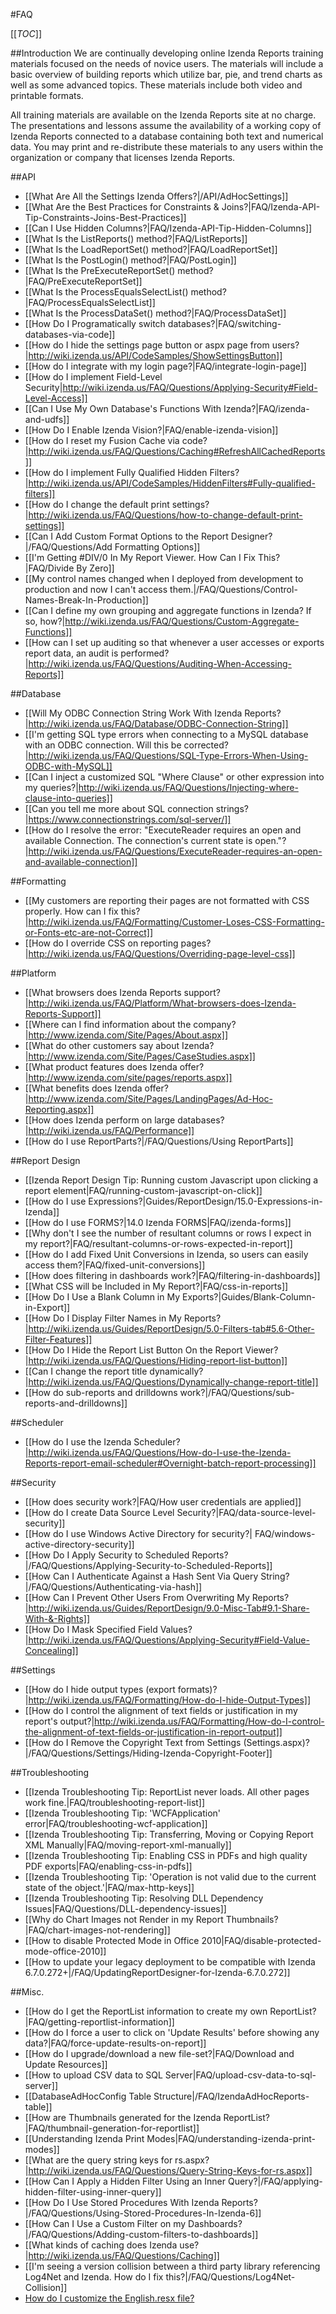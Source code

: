 #FAQ

[[_TOC_]]

##Introduction
We are continually developing online Izenda Reports training materials focused on the needs of novice users. The materials will include a basic overview of building reports which utilize bar, pie, and trend charts as well as some advanced topics. These materials include both video and printable formats.

All training materials are available on the Izenda Reports site at no charge. The presentations and lessons assume the availability of a working copy of Izenda Reports connected to a database containing both text and numerical data. You may print and re-distribute these materials to any users within the organization or company that licenses Izenda Reports. 

##API

- [[What Are All the Settings Izenda Offers?|/API/AdHocSettings]]
- [[What Are the Best Practices for Constraints & Joins?|FAQ/Izenda-API-Tip-Constraints-Joins-Best-Practices]]
- [[Can I Use Hidden Columns?|FAQ/Izenda-API-Tip-Hidden-Columns]]
- [[What Is the ListReports() method?|FAQ/ListReports]]
- [[What Is the LoadReportSet() method?|FAQ/LoadReportSet]]
- [[What Is the PostLogin() method?|FAQ/PostLogin]]
- [[What Is the PreExecuteReportSet() method?|FAQ/PreExecuteReportSet]]
- [[What Is the ProcessEqualsSelectList() method?|FAQ/ProcessEqualsSelectList]]
- [[What Is the ProcessDataSet() method?|FAQ/ProcessDataSet]]
- [[How Do I Programatically switch databases?|FAQ/switching-databases-via-code]]
- [[How do I hide the settings page button or aspx page from users?|http://wiki.izenda.us/API/CodeSamples/ShowSettingsButton]]
- [[How do I integrate with my login page?|FAQ/integrate-login-page]]
- [[How do I implement Field-Level Security|http://wiki.izenda.us/FAQ/Questions/Applying-Security#Field-Level-Access]]
- [[Can I Use My Own Database's Functions With Izenda?|FAQ/izenda-and-udfs]]
- [[How Do I Enable Izenda Vision?|FAQ/enable-izenda-vision]]
- [[How do I reset my Fusion Cache via code?|http://wiki.izenda.us/FAQ/Questions/Caching#RefreshAllCachedReports]]
- [[How do I implement Fully Qualified Hidden Filters?|http://wiki.izenda.us/API/CodeSamples/HiddenFilters#Fully-qualified-filters]]
- [[How do I change the default print settings?|http://wiki.izenda.us/FAQ/Questions/how-to-change-default-print-settings]]
- [[Can I Add Custom Format Options to the Report Designer?|/FAQ/Questions/Add Formatting Options]]
- [[I'm Getting #DIV/0 In My Report Viewer. How Can I Fix This?|FAQ/Divide By Zero]]
- [[My control names changed when I deployed from development to production and now I can't access them.|/FAQ/Questions/Control-Names-Break-In-Production]]
- [[Can I define my own grouping and aggregate functions in Izenda? If so, how?|http://wiki.izenda.us/FAQ/Questions/Custom-Aggregate-Functions]]
- [[How can I set up auditing so that whenever a user accesses or exports report data, an audit is performed?|http://wiki.izenda.us/FAQ/Questions/Auditing-When-Accessing-Reports]]

##Database

- [[Will My ODBC Connection String Work With Izenda Reports?|http://wiki.izenda.us/FAQ/Database/ODBC-Connection-String]]
- [[I'm getting SQL type errors when connecting to a MySQL database with an ODBC connection. Will this be corrected?|http://wiki.izenda.us/FAQ/Questions/SQL-Type-Errors-When-Using-ODBC-with-MySQL]]
- [[Can I inject a customized SQL "Where Clause" or other expression into my queries?|http://wiki.izenda.us/FAQ/Questions/Injecting-where-clause-into-queries]]
- [[Can you tell me more about SQL connection strings?|https://www.connectionstrings.com/sql-server/]]
- [[How do I resolve the error: "ExecuteReader requires an open and available Connection. The connection's current state is open."?|http://wiki.izenda.us/FAQ/Questions/ExecuteReader-requires-an-open-and-available-connection]]

##Formatting

- [[My customers are reporting their pages are not formatted with CSS properly. How can I fix this?|http://wiki.izenda.us/FAQ/Formatting/Customer-Loses-CSS-Formatting-or-Fonts-etc-are-not-Correct]]
- [[How do I override CSS on reporting pages?|http://wiki.izenda.us/FAQ/Questions/Overriding-page-level-css]]

##Platform

- [[What browsers does Izenda Reports support?|http://wiki.izenda.us/FAQ/Platform/What-browsers-does-Izenda-Reports-Support]]
- [[Where can I find information about the company?|http://www.izenda.com/Site/Pages/About.aspx]]
- [[What do other customers say about Izenda?|http://www.izenda.com/Site/Pages/CaseStudies.aspx]]
- [[What product features does Izenda offer?|http://www.izenda.com/site/pages/reports.aspx]]
- [[What benefits does Izenda offer?|http://www.izenda.com/Site/Pages/LandingPages/Ad-Hoc-Reporting.aspx]]
- [[How does Izenda perform on large databases?|http://wiki.izenda.us/FAQ/Performance]]
- [[How do I use ReportParts?|/FAQ/Questions/Using ReportParts]]

##Report Design

- [[Izenda Report Design Tip: Running custom Javascript upon clicking a report element|FAQ/running-custom-javascript-on-click]]
- [[How do I use Expressions?|Guides/ReportDesign/15.0-Expressions-in-Izenda]]
- [[How do I use FORMS?|14.0 Izenda FORMS|FAQ/izenda-forms]]
- [[Why don't I see the number of resultant columns or rows I expect in my report?|FAQ/resultant-columns-or-rows-expected-in-report]]
- [[How do I add Fixed Unit Conversions in Izenda, so users can easily access them?|FAQ/fixed-unit-conversions]]
- [[How does filtering in dashboards work?|FAQ/filtering-in-dashboards]]
- [[What CSS will be Included in My Report?|FAQ/css-in-reports]]
- [[How Do I Use a Blank Column in My Exports?|Guides/Blank-Column-in-Export]]
- [[How Do I Display Filter Names in My Reports?|http://wiki.izenda.us/Guides/ReportDesign/5.0-Filters-tab#5.6-Other-Filter-Features]]
- [[How Do I Hide the Report List Button On the Report Viewer?|http://wiki.izenda.us/FAQ/Questions/Hiding-report-list-button]]
- [[Can I change the report title dynamically?|http://wiki.izenda.us/FAQ/Questions/Dynamically-change-report-title]]
- [[How do sub-reports and drilldowns work?|/FAQ/Questions/sub-reports-and-drilldowns]]

##Scheduler
- [[How do I use the Izenda Scheduler?|http://wiki.izenda.us/FAQ/Questions/How-do-I-use-the-Izenda-Reports-report-email-scheduler#Overnight-batch-report-processing]]

##Security

- [[How does security work?|FAQ/How user credentials are applied]]
- [[How do I create Data Source Level Security?|FAQ/data-source-level-security]]
- [[How do I use Windows Active Directory for security?| FAQ/windows-active-directory-security]]
- [[How Do I Apply Security to Scheduled Reports?|/FAQ/Questions/Applying-Security-to-Scheduled-Reports]]
- [[How Can I Authenticate Against a Hash Sent Via Query String?|/FAQ/Questions/Authenticating-via-hash]]
- [[How Can I Prevent Other Users From Overwriting My Reports?|http://wiki.izenda.us/Guides/ReportDesign/9.0-Misc-Tab#9.1-Share-With-&-Rights]]
- [[How Do I Mask Specified Field Values?|http://wiki.izenda.us/FAQ/Questions/Applying-Security#Field-Value-Concealing]]

##Settings

- [[How do I hide output types (export formats)?|http://wiki.izenda.us/FAQ/Formatting/How-do-I-hide-Output-Types]]
- [[How do I control the alignment of text fields or justification in my report's output?|http://wiki.izenda.us/FAQ/Formatting/How-do-I-control-the-alignment-of-text-fields-or-justification-in-report-output]]
- [[How do I Remove the Copyright Text from Settings (Settings.aspx)?|/FAQ/Questions/Settings/Hiding-Izenda-Copyright-Footer]]

##Troubleshooting

- [[Izenda Troubleshooting Tip: ReportList never loads. All other pages work fine.|FAQ/troubleshooting-report-list]]
- [[Izenda Troubleshooting Tip: 'WCFApplication' error|FAQ/troubleshooting-wcf-application]]
- [[Izenda Troubleshooting Tip: Transferring, Moving or Copying Report XML Manually|FAQ/moving-report-xml-manually]]
- [[Izenda Troubleshooting Tip: Enabling CSS in PDFs and high quality PDF exports|FAQ/enabling-css-in-pdfs]]
- [[Izenda Troubleshooting Tip: 'Operation is not valid due to the current state of the object.'|FAQ/max-http-keys]]
- [[Izenda Troubleshooting Tip: Resolving DLL Dependency Issues|FAQ/Questions/DLL-dependency-issues]]
- [[Why do Chart Images not Render in my Report Thumbnails?|FAQ/chart-images-not-rendering]] 
- [[How to disable Protected Mode in Office 2010|FAQ/disable-protected-mode-office-2010]]
- [[How to update your legacy deployment to be compatible with Izenda 6.7.0.272+|/FAQ/UpdatingReportDesigner-for-Izenda-6.7.0.272]]

##Misc.

- [[How do I get the ReportList information to create my own ReportList?|FAQ/getting-reportlist-information]]
- [[How do I force a user to click on 'Update Results' before showing any data?|FAQ/force-update-results-on-report]]
- [[How do I upgrade/download a new file-set?|FAQ/Download and Update Resources]]
- [[How to upload CSV data to SQL Server|FAQ/upload-csv-data-to-sql-server]]
- [[DatabaseAdHocConfig Table Structure|/FAQ/IzendaAdHocReports-table]]
- [[How are Thumbnails generated for the Izenda ReportList?|FAQ/thumbnail-generation-for-reportlist]]
- [[Understanding Izenda Print Modes|FAQ/understanding-izenda-print-modes]]
- [[What are the query string keys for rs.aspx?|http://wiki.izenda.us/FAQ/Questions/Query-String-Keys-for-rs.aspx]]
- [[How Can I Apply a Hidden Filter Using an Inner Query?|/FAQ/applying-hidden-filter-using-inner-query]]
- [[How Do I Use Stored Procedures With Izenda Reports?|/FAQ/Questions/Using-Stored-Procedures-In-Izenda-6]]
- [[How Can I Use a Custom Filter on my Dashboards?|/FAQ/Questions/Adding-custom-filters-to-dashboards]]
- [[What kinds of caching does Izenda use?|http://wiki.izenda.us/FAQ/Questions/Caching]]
- [[I'm seeing a version collision between a third party library referencing Log4Net and Izenda. How do I fix this?|/FAQ/Questions/Log4Net-Collision]]
- [How do I customize the English.resx file?](http://wiki.izenda.us/FAQ/How-do-i-customize-the-English-dot-resx-file)